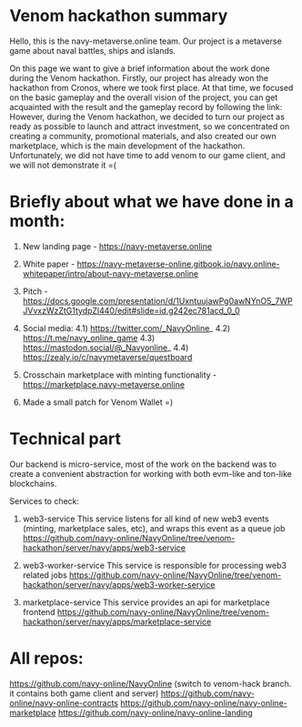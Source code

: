 # Venom hackathon summary

Hello, this is the navy-metaverse.online team.
Our project is a metaverse game about naval battles, ships and islands.

On this page we want to give a brief information about the work done during the Venom hackathon.
Firstly, our project has already won the hackathon from Cronos, where we took first place. At that time, we focused on the basic gameplay and the overall vision of the project, you can get acquainted with the result and the gameplay record by following the link:
However, during the Venom hackathon, we decided to turn our project as ready as possible to launch and attract investment, so we concentrated on creating a community, promotional materials, and also created our own marketplace, which is the main development of the hackathon. Unfortunately, we did not have time to add venom to our game client, and we will not demonstrate it =(

# Briefly about what we have done in a month:

1) New landing page - https://navy-metaverse.online

2) White paper - https://navy-metaverse-online.gitbook.io/navy.online-whitepaper/intro/about-navy-metaverse.online

3) Pitch - https://docs.google.com/presentation/d/1UxntuujawPg0awNYnO5_7WPJVvxzWzZtG1tydpZl440/edit#slide=id.g242ec781acd_0_0

4) Social media:
4.1) https://twitter.com/_NavyOnline_
4.2) https://t.me/navy_online_game
4.3) https://mastodon.social/@_Navyonline_
4.4) https://zealy.io/c/navymetaverse/questboard

5) Crosschain marketplace with minting functionality -
https://marketplace.navy-metaverse.online

6) Made a small patch for Venom Wallet =)

# Technical part

Our backend is micro-service, most of the work on the backend was to create a convenient abstraction for working with both evm-like and ton-like blockchains.

Services to check:

1) web3-service
This service listens for all kind of new web3 events (minting, marketplace sales, etc), and wraps this event as a queue job
https://github.com/navy-online/NavyOnline/tree/venom-hackathon/server/navy/apps/web3-service

2) web3-worker-service
This service is responsible for processing web3 related jobs 
https://github.com/navy-online/NavyOnline/tree/venom-hackathon/server/navy/apps/web3-worker-service

3) marketplace-service
This service provides an api for marketplace frontend
https://github.com/navy-online/NavyOnline/tree/venom-hackathon/server/navy/apps/marketplace-service

# All repos:

https://github.com/navy-online/NavyOnline (switch to venom-hack branch. it contains both game client and server)
https://github.com/navy-online/navy-online-contracts
https://github.com/navy-online/navy-online-marketplace
https://github.com/navy-online/navy-online-landing
